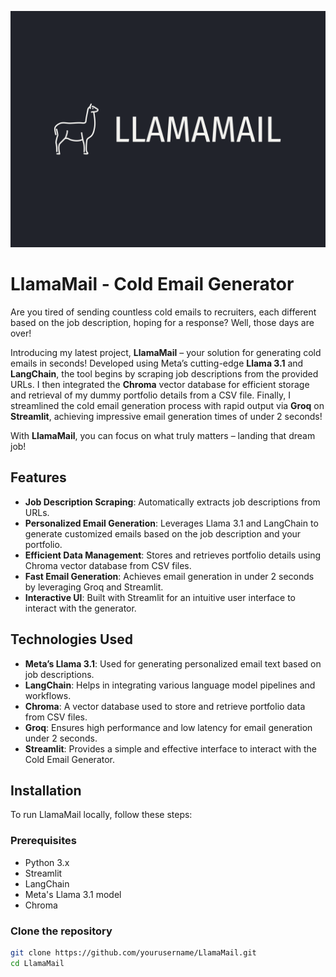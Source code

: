 ![Project Diagram](logo.png "Logo Of the Project")

# LlamaMail - Cold Email Generator

Are you tired of sending countless cold emails to recruiters, each different based on the job description, hoping for a response? Well, those days are over!

Introducing my latest project, **LlamaMail** – your solution for generating cold emails in seconds! Developed using Meta’s cutting-edge **Llama 3.1** and **LangChain**, the tool begins by scraping job descriptions from the provided URLs. I then integrated the **Chroma** vector database for efficient storage and retrieval of my dummy portfolio details from a CSV file. Finally, I streamlined the cold email generation process with rapid output via **Groq** on **Streamlit**, achieving impressive email generation times of under 2 seconds!

With **LlamaMail**, you can focus on what truly matters – landing that dream job!

## Features
- **Job Description Scraping**: Automatically extracts job descriptions from URLs.
- **Personalized Email Generation**: Leverages Llama 3.1 and LangChain to generate customized emails based on the job description and your portfolio.
- **Efficient Data Management**: Stores and retrieves portfolio details using Chroma vector database from CSV files.
- **Fast Email Generation**: Achieves email generation in under 2 seconds by leveraging Groq and Streamlit.
- **Interactive UI**: Built with Streamlit for an intuitive user interface to interact with the generator.

## Technologies Used
- **Meta’s Llama 3.1**: Used for generating personalized email text based on job descriptions.
- **LangChain**: Helps in integrating various language model pipelines and workflows.
- **Chroma**: A vector database used to store and retrieve portfolio data from CSV files.
- **Groq**: Ensures high performance and low latency for email generation under 2 seconds.
- **Streamlit**: Provides a simple and effective interface to interact with the Cold Email Generator.

## Installation
To run LlamaMail locally, follow these steps:

### Prerequisites
- Python 3.x
- Streamlit
- LangChain
- Meta's Llama 3.1 model
- Chroma

### Clone the repository
```bash
git clone https://github.com/yourusername/LlamaMail.git
cd LlamaMail
